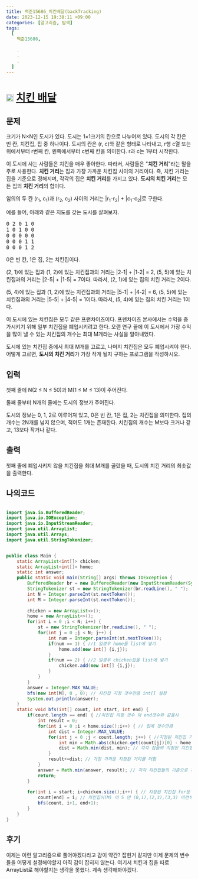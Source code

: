 ```yaml
---
title: 백준15686_치킨배달(backTracking)
date: 2023-12-15 19:38:11 +09:00
categories: [알고리즘, 탐색]
tags:
  [
    백준15686,
    
    .
    .
    .
  ]
---
```


# <img width="20px"  src="https://d2gd6pc034wcta.cloudfront.net/tier/11.svg" class="solvedac-tier"> [치킨 배달](https://www.acmicpc.net/problem/15686) 


## 문제
<p>크기가 N×N인 도시가 있다. 도시는 1×1크기의 칸으로 나누어져 있다. 도시의 각 칸은 빈 칸, 치킨집, 집 중 하나이다. 도시의 칸은 (r, c)와 같은 형태로 나타내고, r행 c열 또는 위에서부터 r번째 칸, 왼쪽에서부터 c번째 칸을 의미한다. r과 c는 1부터 시작한다.</p>

<p>이 도시에 사는 사람들은 치킨을 매우 좋아한다. 따라서, 사람들은 "<strong>치킨 거리</strong>"라는 말을 주로 사용한다. <strong>치킨 거리</strong>는 집과 가장 가까운 치킨집 사이의 거리이다. 즉, 치킨 거리는 집을 기준으로 정해지며, 각각의 집은 <strong>치킨 거리</strong>를 가지고 있다. <strong>도시의 치킨 거리</strong>는 모든 집의 <strong>치킨 거리</strong>의 합이다.</p>

<p>임의의 두 칸 (r<sub>1</sub>, c<sub>1</sub>)과 (r<sub>2</sub>, c<sub>2</sub>) 사이의 거리는 |r<sub>1</sub>-r<sub>2</sub>| + |c<sub>1</sub>-c<sub>2</sub>|로 구한다.</p>

<p>예를 들어, 아래와 같은 지도를 갖는 도시를 살펴보자.</p>

<pre>0 2 0 1 0
1 0 1 0 0
0 0 0 0 0
0 0 0 1 1
0 0 0 1 2
</pre>

<p>0은 빈 칸, 1은 집, 2는 치킨집이다.</p>

<p>(2, 1)에 있는 집과 (1, 2)에 있는 치킨집과의 거리는 |2-1| + |1-2| = 2, (5, 5)에 있는 치킨집과의 거리는 |2-5| + |1-5| = 7이다. 따라서, (2, 1)에 있는 집의 치킨 거리는 2이다.</p>

<p>(5, 4)에 있는 집과 (1, 2)에 있는 치킨집과의 거리는 |5-1| + |4-2| = 6, (5, 5)에 있는 치킨집과의 거리는 |5-5| + |4-5| = 1이다. 따라서, (5, 4)에 있는 집의 치킨 거리는 1이다.</p>

<p>이 도시에 있는 치킨집은 모두 같은 프랜차이즈이다. 프렌차이즈 본사에서는 수익을 증가시키기 위해 일부 치킨집을 폐업시키려고 한다. 오랜 연구 끝에 이 도시에서 가장 수익을 많이 낼 수 있는  치킨집의 개수는 최대 M개라는 사실을 알아내었다.</p>

<p>도시에 있는 치킨집 중에서 최대 M개를 고르고, 나머지 치킨집은 모두 폐업시켜야 한다. 어떻게 고르면, <strong>도시의 치킨 거리</strong>가 가장 작게 될지 구하는 프로그램을 작성하시오.</p>

## 입력
<p>첫째 줄에 N(2 ≤ N ≤ 50)과 M(1 ≤ M ≤ 13)이 주어진다.</p>

<p>둘째 줄부터 N개의 줄에는 도시의 정보가 주어진다.</p>

<p>도시의 정보는 0, 1, 2로 이루어져 있고, 0은 빈 칸, 1은 집, 2는 치킨집을 의미한다. 집의 개수는 2N개를 넘지 않으며, 적어도 1개는 존재한다. 치킨집의 개수는 M보다 크거나 같고, 13보다 작거나 같다.</p>

## 출력
<p>첫째 줄에 폐업시키지 않을 치킨집을 최대 M개를 골랐을 때, 도시의 치킨 거리의 최솟값을 출력한다.</p>

## 나의코드
```java

import java.io.BufferedReader;
import java.io.IOException;
import java.io.InputStreamReader;
import java.util.ArrayList;
import java.util.Arrays;
import java.util.StringTokenizer;


public class Main {
	static ArrayList<int[]> chicken;
	static ArrayList<int[]> home;
	static int answer;
	public static void main(String[] args) throws IOException {
		BufferedReader br = new BufferedReader(new InputStreamReader(System.in));
		StringTokenizer st = new StringTokenizer(br.readLine(), " ");
		int N = Integer.parseInt(st.nextToken());
		int M = Integer.parseInt(st.nextToken());
		
		chicken = new ArrayList<>();
		home = new ArrayList<>();
		for(int i = 0 ;i < N; i++) {
			st = new StringTokenizer(br.readLine(), " ");
			for(int j = 0 ;j < N; j++) {
				int num = Integer.parseInt(st.nextToken());
				if(num == 1) { //1 일경우 home들 list에 넣기
					home.add(new int[] {i,j});
				}
				if(num == 2) { //2 일경우 chicken집을 list에 넣기
					chicken.add(new int[] {i,j});
				}
			}
		}
		answer = Integer.MAX_VALUE;
		bfs(new int[M], 0 , 0); // 치킨집 지정 갯수만큼 int[] 설정
		System.out.println(answer);
	}
	static void bfs(int[] count, int start, int end) {
		if(count.length == end) { //치킨집 지정 갯수 와 end갯수와 같을시 
			int result = 0;
			for(int i = 0 ;i < home.size();i++) { // 집에 갯수만큼 
				int dist = Integer.MAX_VALUE;
				for(int j = 0 ;j < count.length; j++) { //지정된 치킨집 기준으로 각각 집들의 거리를 구함
					int min = Math.abs(chicken.get(count[j])[0] - home.get(i)[0]) + Math.abs(chicken.get(count[j])[1] - home.get(i)[1]);
					dist = Math.min(dist, min); // 각각 집들의 지정된 치킨집들을 구해서 가장 가까운 것으로 지정
				}
				result+=dist; // 가장 가까운 지정된 거리를 더함
			}
			answer = Math.min(answer, result); // 각각 치킨집들의 기준으로 가까운 집들을 비교하여 최소값 구함
			return;
		}
		
		for(int i = start; i<chicken.size();i++) { // 지정된 치킨집 for문
			count[end] = i; // 치킨집이(M) 이 5 면 (0,1),(2,3),(3,3) 이런식으로 담음
			bfs(count, i+1, end+1);
		}
	}
}
```

## 후기
<p>이제는 이런 알고리즘으로 풀어야겠다라고 감이 약간? 잡힌거 같지만 이제 문제의 변수들을 어떻게 설정해야할지 아직 감이 잡히지 않는다. 여기서 치킨과 집을 따로 ArrayList로 해야할지는 생각을 못했다. 계속 생각해봐야겠다.</p>